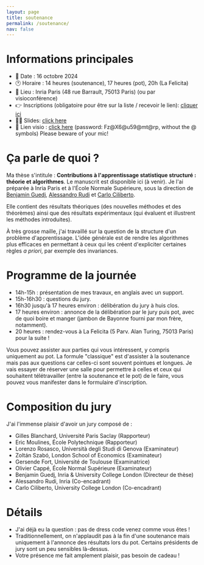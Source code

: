 ```yaml
---
layout: page
title: soutenance
permalink: /soutenance/
nav: false
---
```


# Informations principales

- 📆 Date : 16 octobre 2024
- 🕐 Horaire : 14 heures (soutenance), 17 heures (pot), 20h (La Felicita)
- 📍 Lieu : Inria Paris (48 rue Barrault, 75013 Paris) (ou par visioconférence)
- 👉 Inscriptions (obligatoire pour être sur la liste / recevoir le lien): [cliquer ici](https://forms.gle/gCaipkiMBDbxr3aK8)
- 👨‍🏫 Slides: [click here](https://docs.google.com/presentation/d/1iLGnYrVi_QfM9pvtkGa4WbgffMhWrzZGNJIcE2FFH34/edit?usp=sharing)
- 🎥 Lien visio : [click here](https://inria.webex.com/inria/j.php?MTID=mdccf9b6de4db590cda1ac9e97b89145b) (password: Fz@X6@u59@mt@rp, without the @ symbols) Please beware of your mic!

# Ça parle de quoi ?
Ma thèse s'intitule : __Contributions à l'apprentissage statistique structuré : théorie et algorithmes__. Le manuscrit est disponible ici (à venir). Je l'ai préparée à Inria Paris et à l'École Normale Supérieure, sous la direction de [Benjamin Guedj](https://bguedj.github.io/), [Alessandro Rudi](https://www.di.ens.fr/~rudi/) et [Carlo Ciliberto](https://profiles.ucl.ac.uk/60171-carlo-ciliberto/).

Elle contient des résultats théoriques (des nouvelles méthodes et des théorèmes) ainsi que des résultats expérimentaux (qui évaluent et illustrent les méthodes introduites).

À très grosse maille, j'ai travaillé sur la question de la structure d'un problème d'apprentissage. L'idée générale est de rendre les algorithmes plus efficaces en permettant à ceux qui les créent d'expliciter certaines règles _a priori_, par exemple des invariances.

# Programme de la journée
- 14h-15h : présentation de mes travaux, en anglais avec un support.
- 15h-16h30 : questions du jury.
- 16h30 jusqu'à 17 heures environ : délibération du jury à huis clos.
- 17 heures environ : annonce de la délibération par le jury puis pot, avec de quoi boire et manger (jambon de Bayonne fourni par mon frère, notamment).
- 20 heures : rendez-vous à La Felicita (5 Parv. Alan Turing, 75013 Paris) pour la suite !

Vous pouvez assister aux parties qui vous intéressent, y compris uniquement au pot. La formule "classique" est d'assister à la soutenance mais pas aux questions car celles-ci sont souvent pointues et longues. Je vais essayer de réserver une salle pour permettre à celles et ceux qui souhaitent télétravailler (entre la soutenance et le pot) de le faire, vous pouvez vous manifester dans le formulaire d'inscription.

# Composition du jury
J'ai l'immense plaisir d'avoir un jury composé de :
- Gilles Blanchard, Université Paris Saclay (Rapporteur)
- Eric Moulines, École Polytechnique (Rapporteur)
- Lorenzo Rosasco, Università degli Studi di Genova (Examinateur)
- Zoltán Szabó, London School of Economics (Examinateur)
- Gersende Fort, Université de Toulouse (Examinatrice)
- Olivier Cappé, École Normal Supérieure (Examinateur)
- Benjamin Guedj, Inria & University College London (Directeur de thèse)
- Alessandro Rudi, Inria (Co-encadrant)
- Carlo Ciliberto, University College London (Co-encadrant)

# Détails
- J'ai déjà eu la question : pas de dress code venez comme vous êtes !
- Traditionnellement, on n'applaudit pas à la fin d'une soutenance mais uniquement à l'annonce des résultats lors du pot. Certains présidents de jury sont un peu sensibles là-dessus.
- Votre présence me fait amplement plaisir, pas besoin de cadeau !
